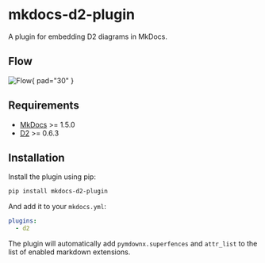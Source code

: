 # mkdocs-d2-plugin

A plugin for embedding D2 diagrams in MkDocs.

## Flow

![Flow](flow.d2){ pad="30" }

## Requirements

* [MkDocs](https://www.mkdocs.org/) >= 1.5.0
* [D2](https://d2lang.com) >= 0.6.3

## Installation

Install the plugin using pip:

```bash
pip install mkdocs-d2-plugin
```

And add it to your `mkdocs.yml`:

```yaml
plugins:
  - d2
```

The plugin will automatically add `pymdownx.superfences` and `attr_list` to the
list of enabled markdown extensions.
